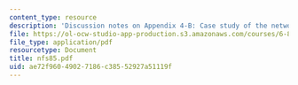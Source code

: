 ```yaml
---
content_type: resource
description: 'Discussion notes on Appendix 4-B: Case study of the network file system.'
file: https://ol-ocw-studio-app-production.s3.amazonaws.com/courses/6-824-distributed-computer-systems-engineering-spring-2006/ae72f96049027186c38552927a51119f_nfs85.pdf
file_type: application/pdf
resourcetype: Document
title: nfs85.pdf
uid: ae72f960-4902-7186-c385-52927a51119f
---
```

